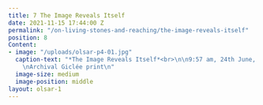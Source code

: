 ```yaml
---
title: 7 The Image Reveals Itself
date: 2021-11-15 17:44:00 Z
permalink: "/on-living-stones-and-reaching/the-image-reveals-itself"
position: 8
Content:
- image: "/uploads/olsar-p4-01.jpg"
  caption-text: "*The Image Reveals Itself*<br>\n\n9:57 am, 24th June, 2020<br>\n
    \nArchival Giclée print\n"
  image-size: medium
  image-position: middle
layout: olsar-1
---
```


